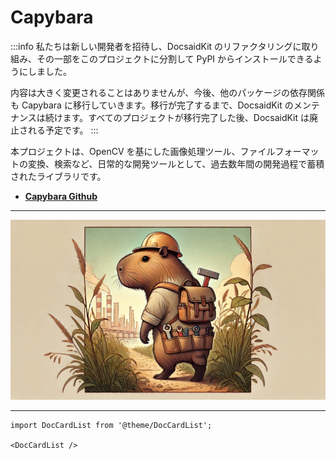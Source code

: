 # Capybara

:::info
私たちは新しい開発者を招待し、DocsaidKit のリファクタリングに取り組み、その一部をこのプロジェクトに分割して PyPI からインストールできるようにしました。

内容は大きく変更されることはありませんが、今後、他のパッケージの依存関係も Capybara に移行していきます。移行が完了するまで、DocsaidKit のメンテナンスは続けます。すべてのプロジェクトが移行完了した後、DocsaidKit は廃止される予定です。
:::

本プロジェクトは、OpenCV を基にした画像処理ツール、ファイルフォーマットの変換、検索など、日常的な開発ツールとして、過去数年間の開発過程で蓄積されたライブラリです。

- [**Capybara Github**](https://github.com/DocsaidLab/Capybara)

---

![title](./resources/title.webp)

---

```mdx-code-block
import DocCardList from '@theme/DocCardList';

<DocCardList />
```
